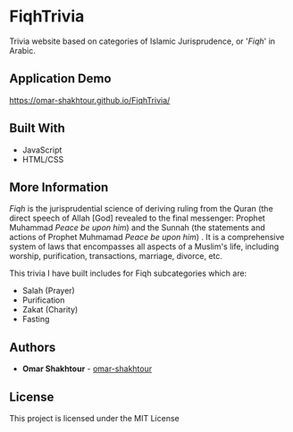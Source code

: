# FiqhTrivia
Trivia website based on categories of Islamic Jurisprudence, or '*Fiqh*' in Arabic.

## Application Demo

https://omar-shakhtour.github.io/FiqhTrivia/

## Built With

* JavaScript
* HTML/CSS

## More Information

*Fiqh* is the jurisprudential science of deriving ruling from the Quran (the direct speech of Allah [God] revealed
to the final messenger: Prophet Muhammad *Peace be upon him*) and the Sunnah (the statements and actions of Prophet Muhmamad *Peace be upon him*) .
It is a comprehensive system of laws that encompasses all aspects of a Muslim's life, including worship, purification, transactions, marriage, divorce, etc.

This trivia I have built includes for Fiqh subcategories which are:
* Salah (Prayer)
* Purification
* Zakat (Charity)
* Fasting

## Authors

* **Omar Shakhtour** - [omar-shakhtour](https://github.com/omar-shakhtour)

## License

This project is licensed under the MIT License
